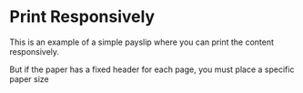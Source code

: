 # Print Responsively

This is an example of a simple payslip where you can print the content responsively.

But if the paper has a fixed header for each page, you must place a specific paper size
